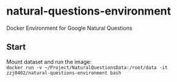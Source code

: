 # natural-questions-environment
Docker Environment for Google Natural Questions

## Start
Mount dataset and run the image:  
```docker run -v ~/Project/NaturalQuestionsData:/root/data -it zzj0402/natural-questions-environment bash```

